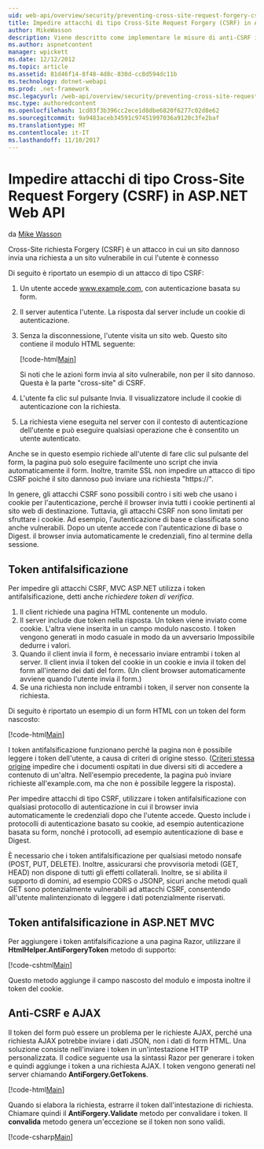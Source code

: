 ```yaml
---
uid: web-api/overview/security/preventing-cross-site-request-forgery-csrf-attacks
title: Impedire attacchi di tipo Cross-Site Request Forgery (CSRF) in ASP.NET Web API | Documenti Microsoft
author: MikeWasson
description: Viene descritto come implementare le misure di anti-CSRF in ASP.NET Web API e l'attacco forgery (CSRF) richiesta tra siti.
ms.author: aspnetcontent
manager: wpickett
ms.date: 12/12/2012
ms.topic: article
ms.assetid: 81d46f14-8f48-4d8c-830d-cc8d594dc11b
ms.technology: dotnet-webapi
ms.prod: .net-framework
msc.legacyurl: /web-api/overview/security/preventing-cross-site-request-forgery-csrf-attacks
msc.type: authoredcontent
ms.openlocfilehash: 1cd03f3b396cc2ece1d8dbe6820f6277c02d8e62
ms.sourcegitcommit: 9a9483aceb34591c97451997036a9120c3fe2baf
ms.translationtype: MT
ms.contentlocale: it-IT
ms.lasthandoff: 11/10/2017
---
```

<a name="preventing-cross-site-request-forgery-csrf-attacks-in-aspnet-web-api"></a>Impedire attacchi di tipo Cross-Site Request Forgery (CSRF) in ASP.NET Web API
====================
da [Mike Wasson](https://github.com/MikeWasson)

Cross-Site richiesta Forgery (CSRF) è un attacco in cui un sito dannoso invia una richiesta a un sito vulnerabile in cui l'utente è connesso

Di seguito è riportato un esempio di un attacco di tipo CSRF:

1. Un utente accede www.example.com, con autenticazione basata su form.
2. Il server autentica l'utente. La risposta dal server include un cookie di autenticazione.
3. Senza la disconnessione, l'utente visita un sito web. Questo sito contiene il modulo HTML seguente: 

    [!code-html[Main](preventing-cross-site-request-forgery-csrf-attacks/samples/sample1.html)]

    Si noti che le azioni form invia al sito vulnerabile, non per il sito dannoso. Questa è la parte "cross-site" di CSRF.
4. L'utente fa clic sul pulsante Invia. Il visualizzatore include il cookie di autenticazione con la richiesta.
5. La richiesta viene eseguita nel server con il contesto di autenticazione dell'utente e può eseguire qualsiasi operazione che è consentito un utente autenticato.

Anche se in questo esempio richiede all'utente di fare clic sul pulsante del form, la pagina può solo eseguire facilmente uno script che invia automaticamente il form. Inoltre, tramite SSL non impedire un attacco di tipo CSRF poiché il sito dannoso può inviare una richiesta "https://".

In genere, gli attacchi CSRF sono possibili contro i siti web che usano i cookie per l'autenticazione, perché il browser invia tutti i cookie pertinenti al sito web di destinazione. Tuttavia, gli attacchi CSRF non sono limitati per sfruttare i cookie. Ad esempio, l'autenticazione di base e classificata sono anche vulnerabili. Dopo un utente accede con l'autenticazione di base o Digest. il browser invia automaticamente le credenziali, fino al termine della sessione.

## <a name="anti-forgery-tokens"></a>Token antifalsificazione

Per impedire gli attacchi CSRF, MVC ASP.NET utilizza i token antifalsificazione, detti anche *richiedere token di verifica*.

1. Il client richiede una pagina HTML contenente un modulo.
2. Il server include due token nella risposta. Un token viene inviato come cookie. L'altra viene inserita in un campo modulo nascosto. I token vengono generati in modo casuale in modo da un avversario Impossibile dedurre i valori.
3. Quando il client invia il form, è necessario inviare entrambi i token al server. Il client invia il token del cookie in un cookie e invia il token del form all'interno dei dati del form. (Un client browser automaticamente avviene quando l'utente invia il form.)
4. Se una richiesta non include entrambi i token, il server non consente la richiesta.

Di seguito è riportato un esempio di un form HTML con un token del form nascosto:

[!code-html[Main](preventing-cross-site-request-forgery-csrf-attacks/samples/sample2.html)]

I token antifalsificazione funzionano perché la pagina non è possibile leggere i token dell'utente, a causa di criteri di origine stesso. ([Criteri stessa origine](http://www.w3.org/Security/wiki/Same_Origin_Policy) impedire che i documenti ospitati in due diversi siti di accedere a contenuto di un'altra. Nell'esempio precedente, la pagina può inviare richieste all'example.com, ma che non è possibile leggere la risposta).

Per impedire attacchi di tipo CSRF, utilizzare i token antifalsificazione con qualsiasi protocollo di autenticazione in cui il browser invia automaticamente le credenziali dopo che l'utente accede. Questo include i protocolli di autenticazione basato su cookie, ad esempio autenticazione basata su form, nonché i protocolli, ad esempio autenticazione di base e Digest.

È necessario che i token antifalsificazione per qualsiasi metodo nonsafe (POST, PUT, DELETE). Inoltre, assicurarsi che provvisoria metodi (GET, HEAD) non dispone di tutti gli effetti collaterali. Inoltre, se si abilita il supporto di domini, ad esempio CORS o JSONP, sicuri anche metodi quali GET sono potenzialmente vulnerabili ad attacchi CSRF, consentendo all'utente malintenzionato di leggere i dati potenzialmente riservati.

## <a name="anti-forgery-tokens-in-aspnet-mvc"></a>Token antifalsificazione in ASP.NET MVC

Per aggiungere i token antifalsificazione a una pagina Razor, utilizzare il **HtmlHelper.AntiForgeryToken** metodo di supporto:

[!code-cshtml[Main](preventing-cross-site-request-forgery-csrf-attacks/samples/sample3.cshtml)]

Questo metodo aggiunge il campo nascosto del modulo e imposta inoltre il token del cookie.

## <a name="anti-csrf-and-ajax"></a>Anti-CSRF e AJAX

Il token del form può essere un problema per le richieste AJAX, perché una richiesta AJAX potrebbe inviare i dati JSON, non i dati di form HTML. Una soluzione consiste nell'inviare i token in un'intestazione HTTP personalizzata. Il codice seguente usa la sintassi Razor per generare i token e quindi aggiunge i token a una richiesta AJAX. I token vengono generati nel server chiamando **AntiForgery.GetTokens**.

[!code-html[Main](preventing-cross-site-request-forgery-csrf-attacks/samples/sample4.html)]

Quando si elabora la richiesta, estrarre il token dall'intestazione di richiesta. Chiamare quindi il **AntiForgery.Validate** metodo per convalidare i token. Il **convalida** metodo genera un'eccezione se il token non sono validi.

[!code-csharp[Main](preventing-cross-site-request-forgery-csrf-attacks/samples/sample5.cs)]
